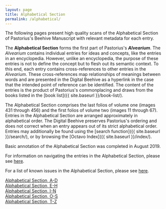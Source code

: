 ```yaml
---
layout: page
title: Alphabetical Section
permalink: /alphabetical/
---
```


The following pages present high quality scans of the Alphabetical Section of Pastorius's Beehive Manuscript with relevant metadata for each entry.

The **Alphabetical Section** forms the first part of Pastorius's **_Alvearium_**. The _Alvearium_ contains individual entries for ideas and concepts, like the entries in an encyclopedia. However, unlike an encyclopedia, the purpose of these entries is not to define the concept but to flesh out its semantic context. To this end, each entry contains cross-references to other entries in the _Alvearium_. These cross-references map relationships of meanings between words and are presented in the Digital Beehive as a hyperlink in the case that the intended point of reference can be identified. The content of the entries is the product of Pastorius's commonplacing and draws from the books listed in the [book list]({{ site.baseurl }}/book-list/).

The Alphabetical Section comprises the last folios of volume one (images 431 through 456) and the first folios of volume two (images 11 through 67). Entries in the Alphabetical Section are arranged approximately in alphabetical order. The Digital Beehive preserves Pastorius's ordering and does not correct when an entry appears out of its strict alphabetical order. Entries may additionally be found using the [search function]({{ site.baseurl }}/search/), or by browsing the [Octavo Index]({{ site.baseurl }}/index/).

Basic annotation of the Alphabetical Section was completed in August 2019.

For information on navigating the entries in the Alphabetical Section, please see [here](alpha-documentation.md).

For a list of known issues in the Alphabetical Section, please see [here](alpha-issues.md).

[Alphabetical Section, A-D](alpha-ad.md)  
[Alphabetical Section, E-H](alpha-eh.md)  
[Alphabetical Section, I-N](alpha-in.md)  
[Alphabetical Section, O-S](alpha-os.md)  
[Alphabetical Section, T-Z](alpha-tz.md)  
